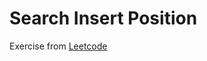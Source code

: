 # Search Insert Position

Exercise from [Leetcode](https://leetcode.com/problems/search-insert-position/description/)